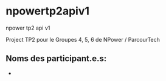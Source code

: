 # npowertp2apiv1
npower tp2 api v1

Project TP2 pour le Groupes 4, 5, 6 de NPower / ParcourTech

## Noms des participant.e.s:
- 



